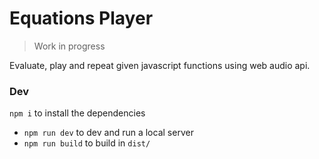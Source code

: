 # Equations Player

> Work in progress

Evaluate, play and repeat given javascript functions using web audio api.


### Dev

`npm i` to install the dependencies

 - `npm run dev` to dev and run a local server
 - `npm run build` to build in `dist/`
